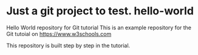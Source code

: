 # Just a git project to test. hello-world
Hello World repository for Git tutorial
This is an example repository for the Git tutoial on https://www.w3schools.com

This repository is built step by step in the tutorial.
